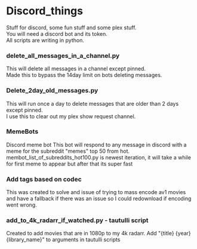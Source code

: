 # Discord_things
Stuff for discord, some fun stuff and some plex stuff.\
You will need a discord bot and its token.\
All scripts are writing in python.

### delete_all_messages_in_a_channel.py
This will delete all messages in a channel except pinned.\
Made this to bypass the 14day limit on bots deleting messages.

### Delete_2day_old_messages.py
This will run once a day to delete messages that are older than 2 days except pinned.\
I use this to clear out my plex show request channel.

### MemeBots
Discord meme bot This bot will respond to any message in discord with a meme for the subreddit "memes" top 50 from hot.
membot_list_of_subreddits_hot100.py is newest iteration, it will take a while for first meme to appear but after that its super fast

### Add tags based on codec
This was created to solve and issue of trying to mass encode av1 movies and have a fallback if there was an issue so I could redownload if encoding went wrong.

### add_to_4k_radarr_if_watched.py - tautulli script
Created to add movies that are in 1080p to my 4k radarr.
Add "{title} {year} {library_name}" to arguments in tautulli scripts

